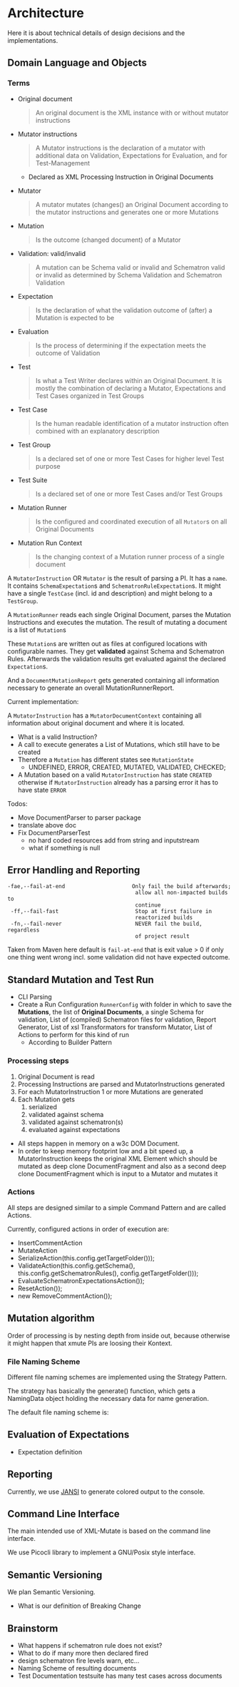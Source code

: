 # Architecture

Here it is about technical details of design decisions and the implementations.

## Domain Language and Objects

### Terms

* Original document
  > An original document is the XML instance with or without mutator instructions
* Mutator instructions
  > A Mutator instructions is the declaration of a mutator with additional data on Validation, Expectations for Evaluation, and for Test-Management
  * Declared as XML Processing Instruction in Original Documents

* Mutator
  > A mutator mutates (changes() an Original Document according to the mutator instructions and generates one or more Mutations
* Mutation
  > Is the outcome (changed document) of a Mutator
* Validation: valid/invalid
  > A mutation can be Schema valid or invalid and Schematron valid or invalid as determined by Schema Validation and Schematron Validation
* Expectation
  > Is the declaration of what the validation outcome of (after) a Mutation is expected to be
* Evaluation
  > Is the process of determining if the expectation meets the outcome of Validation
* Test
  > Is what a Test Writer declares within an Original Document. It is mostly the combination of declaring a Mutator, Expectations and Test Cases organized in Test Groups
* Test Case
  > Is the human readable identification of a mutator instruction often combined with an explanatory description
* Test Group
  > Is a declared set of one or more Test Cases for higher level Test purpose
* Test Suite
  > Is a declared set of one or more Test Cases and/or Test Groups
* Mutation Runner
  > Is the configured and coordinated execution of all `Mutator`s on all Original Documents
* Mutation Run Context
  > Is the changing context of a Mutation runner process of a single document

A `MutatorInstruction` OR `Mutator` is the result of parsing a PI. It has a `name`. It contains `SchemaExpectation`s and `SchematronRuleExpectation`s. It might have a single `TestCase` (incl. id and description) and might belong to a `TestGroup`.

A `MutationRunner` reads each single Original Document, parses the Mutation Instructions and executes the mutation. The result of mutating a document is a list of `Mutation`s

These `Mutation`s are written out as files at configured locations with configurable names. They get **validated** against Schema and Schematron Rules. Afterwards the validation results get evaluated against the declared `Expectation`s.

And a `DocumentMutationReport` gets generated containing all information necessary to generate an overall MutationRunnerReport.


Current implementation:

A `MutatorInstruction` has a `MutatorDocumentContext` containing all information about original document and where it is located.

* What is a valid Instruction?
* A call to execute generates a List of Mutations, which still have to be created
* Therefore a `Mutation` has different states see `MutationState`
  * UNDEFINED, ERROR, CREATED, MUTATED, VALIDATED, CHECKED;
* A Mutation based on a valid `MutatorInstruction` has state `CREATED` otherwise if  `MutatorInstruction` already has a parsing error it has to have state `ERROR`


Todos:

* Move DocumentParser to parser package
* translate above doc
* Fix DocumentParserTest
  * no hard coded resources add from string and inputstream
  * what if something is null


## Error Handling and Reporting

```
-fae,--fail-at-end                     Only fail the build afterwards;
                                        allow all non-impacted builds to
                                        continue
 -ff,--fail-fast                        Stop at first failure in
                                        reactorized builds
 -fn,--fail-never                       NEVER fail the build, regardless
                                        of project result
```

Taken from Maven here default is `fail-at-end` that is exit value > 0 if only one thing went wrong incl. some validation did not have expected outcome.

## Standard Mutation and Test Run

* CLI Parsing
* Create a Run Configuration `RunnerConfig` with folder in which to save the **Mutations**, the list of **Original Documents**, a single Schema for validation, List of (compiled) Schematron files for validation, Report Generator, List of xsl Transformators for transform Mutator, List of Actions to perform for this kind of run
  * According to Builder Pattern

### Processing steps

1. Original Document is read
2. Processing Instructions are parsed and MutatorInstructions generated
3. For each MutatorInstruction 1 or more Mutations are generated
4. Each  Mutation gets
   1. serialized
   2. validated against schema
   3. validated against schematron(s)
   4. evaluated against expectations

* All steps happen in memory on a w3c DOM Document.
* In order to keep memory footprint low and a bit speed up, a MutatorInstruction keeps the original XML Element which should be mutated as deep clone DocumentFragment and also as a second deep clone DocumentFragment which is input to a Mutator and mutates it





### Actions





All steps are designed similar to a simple Command Pattern and are called Actions.

Currently, configured actions in order of execution are:

* InsertCommentAction
* MutateAction
* SerializeAction(this.config.getTargetFolder()));
* ValidateAction(this.config.getSchema(), this.config.getSchematronRules(),
                            config.getTargetFolder()));
* EvaluateSchematronExpectationsAction());
* ResetAction());
* new RemoveCommentAction());

## Mutation algorithm

Order of processing is by nesting depth from inside out, because otherwise it might happen that xmute PIs are loosing their Kontext.

### File Naming Scheme

Different file naming schemes are implemented using the Strategy Pattern.

The strategy has basically the generate() function, which gets a NamingData object holding the necessary data for name generation.

The default file naming scheme is:



## Evaluation of Expectations

* Expectation definition

## Reporting

Currently, we use [JANSI](https://github.com/fusesource/jansi) to generate colored output to the console.

## Command Line Interface

The main intended use of XML-Mutate is based on the command line interface.

We use Picocli library to implement a GNU/Posix style interface.

## Semantic Versioning

We plan Semantic Versioning.

* What is our definition of Breaking Change

## Brainstorm

* What happens if schematron rule does not exist?
* What to do if many more then declared fired
* design schematron fire levels warn, etc...
* Naming Scheme of resulting documents
* Test Documentation testsuite has many test cases across documents
